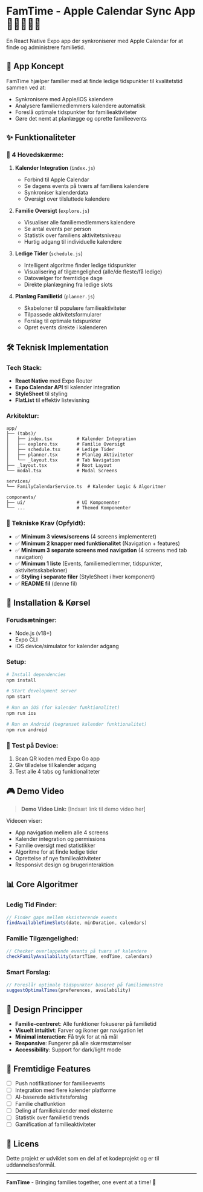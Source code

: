# FamTime - Apple Calendar Sync App 📅👨‍👩‍👧‍👦

En React Native Expo app der synkroniserer med Apple Calendar for at finde og administrere familietid.

## 🎯 App Koncept

FamTime hjælper familier med at finde ledige tidspunkter til kvalitetstid sammen ved at:
- Synkronisere med Apple/iOS kalendere
- Analysere familiemedlemmers kalendere automatisk
- Foreslå optimale tidspunkter for familieaktiviteter
- Gøre det nemt at planlægge og oprette familieevents

## ✨ Funktionaliteter

### 📱 4 Hovedskærme:

1. **Kalender Integration** (`index.js`)
   - Forbind til Apple Calendar
   - Se dagens events på tværs af familiens kalendere
   - Synkroniser kalenderdata
   - Oversigt over tilsluttede kalendere

2. **Familie Oversigt** (`explore.js`)
   - Visualiser alle familiemedlemmers kalendere
   - Se antal events per person
   - Statistik over familiens aktivitetsniveau
   - Hurtig adgang til individuelle kalendere

3. **Ledige Tider** (`schedule.js`)
   - Intelligent algoritme finder ledige tidspunkter
   - Visualisering af tilgængelighed (alle/de fleste/få ledige)
   - Datovælger for fremtidige dage
   - Direkte planlægning fra ledige slots

4. **Planlæg Familietid** (`planner.js`)
   - Skabeloner til populære familieaktiviteter
   - Tilpassede aktivitetsformularer
   - Forslag til optimale tidspunkter
   - Opret events direkte i kalenderen

## 🛠 Teknisk Implementation

### Tech Stack:
- **React Native** med Expo Router
- **Expo Calendar API** til kalender integration
- **StyleSheet** til styling
- **FlatList** til effektiv listevisning

### Arkitektur:
```
app/
├── (tabs)/
│   ├── index.tsx         # Kalender Integration
│   ├── explore.tsx       # Familie Oversigt  
│   ├── schedule.tsx      # Ledige Tider
│   ├── planner.tsx       # Planlæg Aktiviteter
│   └── _layout.tsx       # Tab Navigation
├── _layout.tsx           # Root Layout
└── modal.tsx             # Modal Screens

services/
└── FamilyCalendarService.ts  # Kalender Logic & Algoritmer

components/
├── ui/                   # UI Komponenter
└── ...                   # Themed Komponenter
```

### 🔧 Tekniske Krav (Opfyldt):
- ✅ **Minimum 3 views/screens** (4 screens implementeret)
- ✅ **Minimum 2 knapper med funktionalitet** (Navigation + features)
- ✅ **Minimum 3 separate screens med navigation** (4 screens med tab navigation)
- ✅ **Minimum 1 liste** (Events, familiemedlemmer, tidspunkter, aktivitetsskabeloner)
- ✅ **Styling i separate filer** (StyleSheet i hver komponent)
- ✅ **README fil** (denne fil)

## 🚀 Installation & Kørsel

### Forudsætninger:
- Node.js (v18+)
- Expo CLI
- iOS device/simulator for kalender adgang

### Setup:
```bash
# Install dependencies
npm install

# Start development server
npm start

# Run on iOS (for kalender funktionalitet)
npm run ios

# Run on Android (begrænset kalender funktionalitet)
npm run android
```

### 📱 Test på Device:
1. Scan QR koden med Expo Go app
2. Giv tilladelse til kalender adgang
3. Test alle 4 tabs og funktionaliteter

## 🎮 Demo Video

> **Demo Video Link:** [Indsæt link til demo video her]

Videoen viser:
- App navigation mellem alle 4 screens
- Kalender integration og permissions
- Familie oversigt med statistikker  
- Algoritme for at finde ledige tider
- Oprettelse af nye familieaktiviteter
- Responsivt design og brugerinteraktion

## 📊 Core Algoritmer

### Ledig Tid Finder:
```typescript
// Finder gaps mellem eksisterende events
findAvailableTimeSlots(date, minDuration, calendars)
```

### Familie Tilgængelighed:
```typescript
// Checker overlappende events på tværs af kalendere
checkFamilyAvailability(startTime, endTime, calendars)
```

### Smart Forslag:
```typescript
// Foreslår optimale tidspunkter baseret på familiemønstre
suggestOptimalTimes(preferences, availability)
```

## 🎨 Design Principper

- **Familie-centreret**: Alle funktioner fokuserer på familietid
- **Visuelt intuitivt**: Farver og ikoner gør navigation let
- **Minimal interaction**: Få tryk for at nå mål
- **Responsive**: Fungerer på alle skærmstørrelser
- **Accessibility**: Support for dark/light mode

## 🔮 Fremtidige Features

- [ ] Push notifikationer for familieevents
- [ ] Integration med flere kalender platforme
- [ ] AI-baserede aktivitetsforslag
- [ ] Familie chatfunktion
- [ ] Deling af familiekalender med eksterne
- [ ] Statistik over familietid trends
- [ ] Gamification af familieaktiviteter

## 📄 Licens

Dette projekt er udviklet som en del af et kodeprojekt og er til uddannelsesformål.

---

**FamTime** - Bringing families together, one event at a time! 💝
